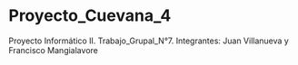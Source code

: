 # Proyecto_Cuevana_4
Proyecto Informático II. Trabajo_Grupal_N°7.  Integrantes: Juan Villanueva y Francisco Mangialavore
